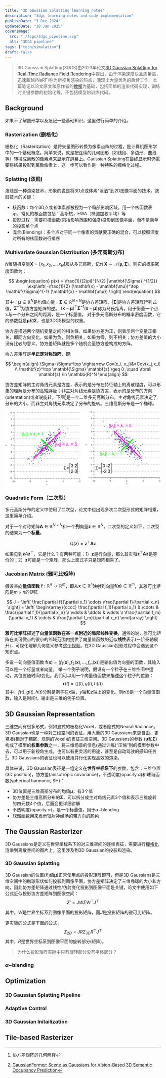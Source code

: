 ```yaml
---
title: "3D Gaussian Splatting learning notes"
description: "3dgs learning notes and code implementation"
publishDate: "3 Dec 2024"
updatedDate: "18 Jan 2025"
coverImage:
  src: "./figs/3dgs_pipeline.svg"
  alt: "3DGS pipeline"
tags: ["tech/simulation"]
draft: false
---
```


> 3D Gaussian Splatting(3DGS)由2023年论文[3D Gaussian Splatting for Real-Time Radiance Field Rendering](https://arxiv.org/abs/2308.04079)中提出，由于渲染速度快且质量高，迅速超越(NeRF)称为新视角渲染的热点，涌现出大量优秀的后续工作。本篇笔记以论文原文和原作者的[教程](https://3dgstutorial.github.io/3dv_part1.pdf)为基础，包括简单的渲染代码实现，训练时关键参数的初始化等，不包括模型的训练代码。

## Background
如果不了解图形学以及忘记一些基础知识，这里进行简单的介绍。

### Rasterization (删格化)
栅格化（Rasterization）是将矢量图形转换为像素点阵的过程，是计算机图形学中的一个基础概念。简单来说，就是把连续的几何图形（如线段、多边形、曲线等）转换成离散的像素点来显示在屏幕上。Gaussian Splatting在最终显示时仍需要将结果投影到离散像素上，这一步可以看作是一种特殊的栅格化过程。

### Splatting (泼贱)
泼贱是一种渲染技术，形象的说是将3D点或体素"泼洒"到2D图像平面的技术。泼贱技术的关键：
- 核函数：每个3D点或者体素都被视为一个局部影响区域，用一个核函数表示，常见的核函数包括：高斯核，EWA（椭圆加权平均）等
- 投影过程：需要将核函数(包括影响范围和强度)投影到图像平面，而不是简单的投影单个点
- 混合(Blending)：多个点对于同一个像素的贡献要正确的混合，可以按照深度对所有的核函数进行排序

### Multivariate Gaussian Distribution (多元高斯分布)
$N$维随机变量$\mathbf{X}=[x_1, x_2, ..., x_N]$服从多元高斯，记作$\mathbf{X} \sim \mathcal{N}(\mathbf{\mu}, \mathbf{\Sigma})$，则它的概率密度函数为：

$$
\begin{equation}
  p(x) = \frac{1}{(2\pi)^{N/2} |\mathbf{\Sigma}|^{1/2}} \exp\left( -\frac{1}{2} (\mathbf{x} - \mathbf{\mu})^\top \mathbf{\Sigma}^{-1} (\mathbf{x} - \mathbf{\mu}) \right)
\end{equation}
$$

其中：$\mathbf{\mu} \in \mathbb{R}^{N}$是均值向量，$\mathbf{\Sigma} \in \mathbb{R}^{N \times N}$是协方差矩阵，$|\mathbf{\Sigma}|$是协方差矩阵行列式值，$\mathbf{\Sigma}^{-1}$为协方差矩阵的逆。
$(\mathbf{x} - \mathbf{\mu})^\top \mathbf{\Sigma}^{-1} (\mathbf{x} - \mathbf{\mu})$称为马氏距离，用于衡量一个点$\mathbb{x}$与一个分布之间的距离，是一个标量值。
对于多元高斯分布的概率密度函数，它的参数就是$\mathbf{\mu}$和$\mathbf{\Sigma}$，也是3DGS模型的权重。

协方差描述两个随机变量之间的相关性，如果协方差为正，则表示两个变量正相关，即同方向变化，如果为负，则负相关，如果为零，则不相关；协方差值的大小没有比较的意义。协方差矩阵就是多个随机变量协方差构成的方阵。

协方差矩阵是**半正定对称矩阵**，即:

$$
\begin{align}
  \Sigma=\Sigma^\top \rightarrow Cov(x_i, x_j)&=Cov(x_j,x_i) \\
  \mathbf{z}^\top \mathbf{\Sigma} \mathbf{z} \geq 0 ,\quad \forall \mathbf{z} \in \mathbb{R}^N
\end{align}
$$

协方差矩阵的主对角线元素是方差，表示的是分布在特征轴上的离散程度，可以形象的理解是分布的高矮胖瘦；非主对角线元素是协方差，表示的是分布的方向(orientation)或者说旋转。下图[^1]是一个二维多元高斯分布，主对角线元素决定了分布的大小，而非主对角线元素决定了分布的旋转。三维高斯分布是一个椭球。

![covariance](./figs/cov.png)

[^1]: [协方差矩阵的几何解释](https://njuferret.github.io/2019/07/28/2019-07-28_geometric-interpretation-covariance-matrix/)

### Quadratic Form（二次型）
多元高斯分布的定义中使用了二次型，论文中也出现多次二次型形式的矩阵相乘，这里简单介绍。

对于一个对称矩阵$\mathbf{A} \in \mathbb{R}^{N \times N}$和一个**列**向量$\mathbf{z} \in \mathbb{R}^{N}$，二次型的定义如下，二次型的结果为一个**标量**。

$$
Q(\mathbf{z})=\mathbf{z}^\top \mathbf{A} \mathbf{z}
$$

如果见到$\mathbf{z}A\mathbf{z}^\top$，它是什么？有两种可能：1）$\mathbf{z}$是行向量，那么其实和$\mathbf{z}^\top \mathbf{A} \mathbf{z}$是等价的；2）$\mathbf{z}$可能是一个矩阵，那么上面式子只是矩阵相乘了。

### Jacobian Matrix (雅可比矩阵)
假设某**向量值函数** $\mathbf{f}: \mathbb{R}^n \rightarrow \mathbb{R}^m$，即从$\mathbf{x} \in \mathbb{R}^n$映射到向量$\mathbf{f(x)}\in \mathbb{R}^m$，其雅可比矩阵是$m\times n$的矩阵

$$
J = \left[ \frac{\partial f}{\partial x_1} \cdots \frac{\partial f}{\partial x_n} \right] = \left[ \begin{array}{cccc}
\frac{\partial f_1}{\partial x_1} & \cdots & \frac{\partial f_1}{\partial x_n} \\
\vdots & \ddots & \vdots \\
\frac{\partial f_m}{\partial x_1} & \cdots & \frac{\partial f_m}{\partial x_n}
\end{array} \right]
$$

**雅可比矩阵描述了向量值函数在某一点附近的局部线性变换**，通俗的说，雅可比矩阵在某可微点的很小的邻域范围内提供了向量值函数的近似**线性**表示(一阶泰勒展开)，可视化理解几何意义参考[这个视频](https://www.youtube.com/watch?v=bohL918kXQk)。在3D Gaussian投影过程中会遇到这个知识点。

多说一句向量值函数 $\mathbf{f}(\mathbf{x})=(f_1(\mathbf{x}), f_2(\mathbf{x}), ..., f_m(\mathbf{x}))$是输出值为向量的函数，其输入可以是一个标量或者向量。
举一个例子说明，假设有一个粒子在三维空间中运动，其位置随时间$t$变化，我们可以用一个向量值函数来描述这个粒子的位置：
$$\mathbf{r}(t)=\langle f(t), g(t), h(t) \rangle$$
其中，$f(t), g(t), h(t)$分别是例子在$x$轴，$y$轴和$z$轴上的变化。则$\mathbf{r}(t)$是一个向量值函数，输入是时间$t$，输出是三维的例子位置。


## 3D Gaussian Representation

三维空间有很多形式，例如显式的栅格化Voxel，或者隐式的Neural Radiance。3D Gaussian也是一种对三维空间的表征，用大量的3D Gaussians来更自由、更紧凑(相对于稠密、规则的Voxel)的表征三维空间。3D Gaussians的参数 ($\mathbf{\mu}$和$\mathbf{\Sigma}$) 构成了模型的**权重参数**之一，将三维场景的信息(通过训练)“压缩”到的模型参数中去，可以用于新视角生成，也可以有更灵活的用途，甚至是自动驾驶的感知任务[^2]。3D Gaussians的表征也可以使用并行化实现高效的渲染。

[^2]: [GaussianFormer: Scene as Gaussians for Vision-Based 3D Semantic Occupancy Prediction](https://arxiv.org/abs/2405.17429)

具体来说，3D Gaussian表征是一组定义在**世界坐标系下**的参数，包含：三维位置(3D position)，协方差(anisotropic covariance)，不透明度(opacity $\alpha$)和球谐函数(spherical harmonic, SH)：
- 3D位置是三维高斯分布的均值$\mathbf{\mu}$，有3个值
- 协方差是三维高斯分布的$\mathbf{\Sigma}$，可以拆分成主对角线元素3个值和表示三维旋转的四元数4个值，后面会更详细讲解
- 不透明度(opacity $\alpha$)，是一个标量值，用于$\alpha -$blending
- 球谐函数用来表示辐射神经场的带方向的颜色

## The Gaussian Rasterizer
3D Gaussians是定义在世界坐标系下的对三维空间的连续表征，需要进行[栅格化](#rasterization-删格化)渲染到离散空间的图片上。这里涉及到3D Gaussian的投影和渲染。

### 3D Gaussian Splatting
3D Gaussian的位置(均值$\mathbf{\mu}$)正常使用点的投影矩阵即可，但是3D Gaussians是三维空间中的椭球形状如何投影到图像平面，协方差矩阵决定了三维椭球的大小和方向，因此协方差矩阵通过线性/仿射变化投影到图像平面是关键，论文中使用如下公式近似投影协方差矩阵到图像空间：
$$
\Sigma'=JW\Sigma W^{\top}J^{\top}
$$

其中，$W$是世界坐标系到图像平面的投影矩阵，而$J$是投影矩阵的雅可比矩阵。

更实际的公式是下面的公式，
$$
\Sigma_{2D}=JR\Sigma_{3D}R^{\top}J^{\top}
$$
其中，$R$是世界坐标系到图像平面的旋转部分(矩阵)。

> 为什么投影矩阵实际中只有旋转部分没有平移部分？

### $\alpha -$blending

## Optimization

### 3D Gaussian Splatting Pipeline

### Adaptive Control

### 3D Gaussian Initailization

## Tile-based Rasterizer